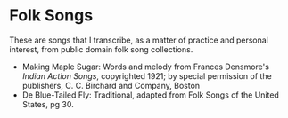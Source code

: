 # Folk Songs

These are songs that I transcribe, as a matter of practice 
and personal interest, from public domain folk song collections.

* Making Maple Sugar: Words and melody from Frances Densmore's _Indian Action Songs_, copyrighted 1921; by special permission of the publishers, C. C. Birchard and Company, Boston
* De Blue-Tailed Fly: Traditional, adapted from Folk Songs of the United States, pg 30.